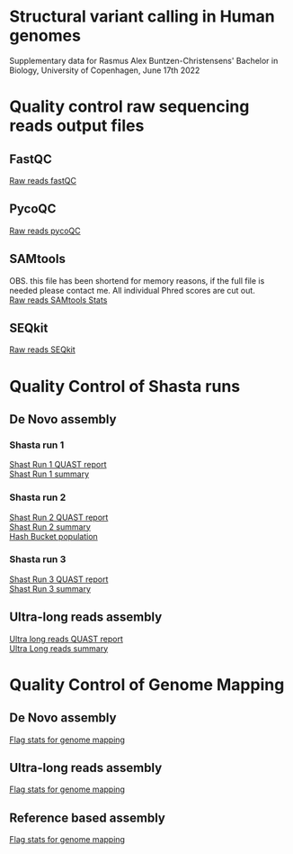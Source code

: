 # Structural variant calling in Human genomes
Supplementary data for Rasmus Alex Buntzen-Christensens' Bachelor in Biology, University of Copenhagen, June 17th 2022

# Quality control raw sequencing reads output files
## FastQC
[Raw reads fastQC](https://github.com/RasmusBuntzen/Structural-variant-calling-in-Human-genomes/blob/d61917a1b2110432199c7ec07c749a649a92cbeb/RawReads_fastqc.html)
## PycoQC
[Raw reads pycoQC](https://github.com/RasmusBuntzen/Structural-variant-calling-in-Human-genomes/blob/a9c3dab55bb0e8c7fa6c64927a414267076f8f87/RawReads_pycoQC.zip)
## SAMtools 
OBS. this file has been shortend for memory reasons, if the full file is needed please contact me. All individual Phred scores are cut out. <br />
[Raw reads SAMtools Stats](https://github.com/RasmusBuntzen/Structural-variant-calling-in-Human-genomes/blob/35c1a3c51a9eb80cea055190ab57c02b5809277b/RawReads_samtoolsStats_shortend.txt)
## SEQkit
[Raw reads SEQkit](https://github.com/RasmusBuntzen/Structural-variant-calling-in-Human-genomes/blob/ccdc58080099476bbddcf77430ca141b9e120d34/RawReads_seqkit.txt)
# Quality Control of Shasta runs
## De Novo assembly
### Shasta run 1
[Shast Run 1 QUAST report](https://github.com/RasmusBuntzen/Structural-variant-calling-in-Human-genomes/blob/2c883bd4dda96bd6ec4f904cc9ea484374e6bdd0/Shasta_Run1.html)<br />
[Shast Run 1 summary](https://github.com/RasmusBuntzen/Structural-variant-calling-in-Human-genomes/blob/3fbea555de650261dff7b9b9735e8b711c81f7d2/AssemblySummary_Run1.html)
### Shasta run 2
[Shast Run 2 QUAST report](https://github.com/RasmusBuntzen/Structural-variant-calling-in-Human-genomes/blob/2c883bd4dda96bd6ec4f904cc9ea484374e6bdd0/Shasta_Run2.html)<br />
[Shast Run 2 summary](https://github.com/RasmusBuntzen/Structural-variant-calling-in-Human-genomes/blob/3fbea555de650261dff7b9b9735e8b711c81f7d2/AssemblySummary_Run2.html)<br />
[Hash Bucket population](https://github.com/RasmusBuntzen/Structural-variant-calling-in-Human-genomes/blob/d3aa0111e4b23343b94730e6dc911290c079dfad/LowHashBucketHistogram.csv)
### Shasta run 3
[Shast Run 3 QUAST report](https://github.com/RasmusBuntzen/Structural-variant-calling-in-Human-genomes/blob/2c883bd4dda96bd6ec4f904cc9ea484374e6bdd0/Shasta_Run3.html)<br />
[Shast Run 3 summary](https://github.com/RasmusBuntzen/Structural-variant-calling-in-Human-genomes/blob/3fbea555de650261dff7b9b9735e8b711c81f7d2/AssemblySummary_Run3.html)
## Ultra-long reads assembly
[Ultra long reads QUAST report](https://github.com/RasmusBuntzen/Structural-variant-calling-in-Human-genomes/blob/f1920eb29cb1b141b63f52d0215ce25d5babf542/UltraLongReads.html)<br />
[Ultra Long reads summary](https://github.com/RasmusBuntzen/Structural-variant-calling-in-Human-genomes/blob/0b98a6f604056ee2ec3624236d083b4bb1dc7037/AssemblySummary_UltraLongReads.html)
# Quality Control of Genome Mapping
## De Novo assembly
[Flag stats for genome mapping](https://github.com/RasmusBuntzen/Structural-variant-calling-in-Human-genomes/blob/cc81b6d55de1b48b51fa1f9a36b82dd0d164ed2e/DeNovo_flagstats.txt)
## Ultra-long reads assembly
[Flag stats for genome mapping](https://github.com/RasmusBuntzen/Structural-variant-calling-in-Human-genomes/blob/main/UltraLOngReads_flagstats.txt)
## Reference based assembly
[Flag stats for genome mapping](https://github.com/RasmusBuntzen/Structural-variant-calling-in-Human-genomes/blob/main/Ref-based_flagstats.txt)
